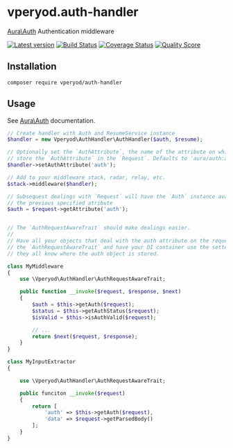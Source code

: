 # vperyod.auth-handler
[Aura\Auth] Authentication middleware

[![Latest version][ico-version]][link-packagist]
[![Build Status][ico-travis]][link-travis]
[![Coverage Status][ico-scrutinizer]][link-scrutinizer]
[![Quality Score][ico-code-quality]][link-code-quality]

## Installation
```
composer require vperyod/auth-handler
```

## Usage
See [Aura\Auth] documentation.
```php
// Create handler with Auth and ResumeService instance
$handler = new Vperyod\AuthHandler\AuthHandler($auth, $resume);

// Optionally set the `AuthAttribute`, the name of the attribute on which to
// store the `AuthAttribute` in the `Request`. Defaults to 'aura/auth:auth'
$handler->setAuthAttribute('auth');

// Add to your middleware stack, radar, relay, etc.
$stack->middleware($handler);

// Subsequest dealings with `Request` will have the `Auth` instance available at
// the previous specified atribute
$auth = $request->getAttribute('auth');


// The `AuthRequestAwareTrait` should make dealings easier.
//
// Have all your objects that deal with the auth attribute on the request use
// the `AuthRequestAwareTrait` and have your DI container use the setter, so that 
// they all know where the auth object is stored.

class MyMiddleware
{
    use \Vperyod\AuthHandler\AuthRequestAwareTrait;

    public function __invoke($request, $response, $next)
    {
        $auth = $this->getAuth($request);
        $status = $this->getAuthStatus($request);
        $isValid = $this->isAuthValid($request);

        // ...
        return $next($request, $response);
    }
}

class MyInputExtractor
{

    use \Vperyod\AuthHandler\AuthRequestAwareTrait;

    public funciton __invoke($request)
    {
        return [
            'auth' => $this->getAuth($request),
            'data' => $request->getParsedBody()
        ];
    }
}
```
[Aura\Auth]: https://github.com/auraphp/Aura.Auth

[ico-version]: https://img.shields.io/packagist/v/vperyod/auth-handler.svg?style=flat-square
[ico-travis]: https://img.shields.io/travis/vperyod/vperyod.auth-handler/develop.svg?style=flat-square
[ico-scrutinizer]: https://img.shields.io/scrutinizer/coverage/g/vperyod/vperyod.auth-handler.svg?style=flat-square
[ico-code-quality]: https://img.shields.io/scrutinizer/g/vperyod/vperyod.auth-handler.svg?style=flat-square

[link-packagist]: https://packagist.org/packages/vperyod/auth-handler
[link-travis]: https://travis-ci.org/vperyod/vperyod.auth-handler
[link-scrutinizer]: https://scrutinizer-ci.com/g/vperyod/vperyod.auth-handler
[link-code-quality]: https://scrutinizer-ci.com/g/vperyod/vperyod.auth-handler

